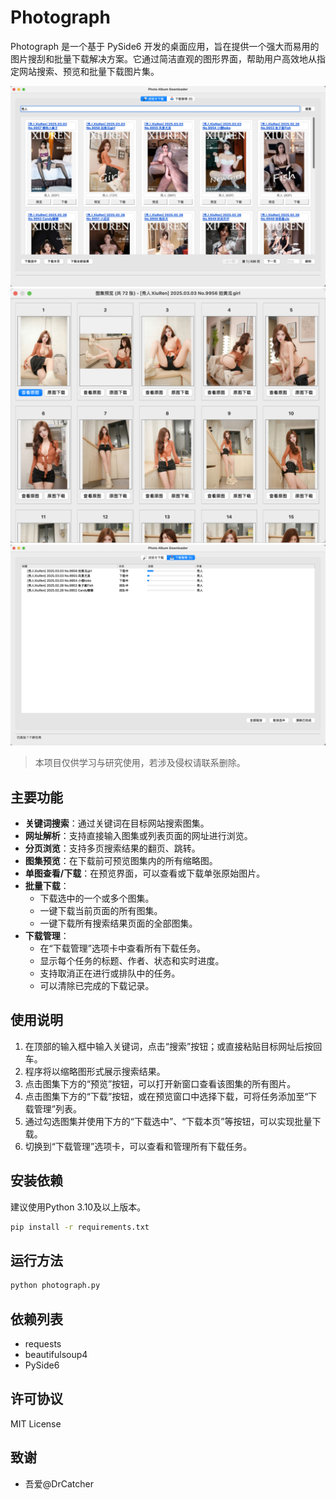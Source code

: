 # Photograph
Photograph 是一个基于 PySide6 开发的桌面应用，旨在提供一个强大而易用的图片搜刮和批量下载解决方案。它通过简洁直观的图形界面，帮助用户高效地从指定网站搜索、预览和批量下载图片集。

![search.png](images/search.png)
![preview.png](images/preview.png)
![download.png](images/download.png)

> 本项目仅供学习与研究使用，若涉及侵权请联系删除。

## 主要功能
- **关键词搜索**：通过关键词在目标网站搜索图集。
- **网址解析**：支持直接输入图集或列表页面的网址进行浏览。
- **分页浏览**：支持多页搜索结果的翻页、跳转。
- **图集预览**：在下载前可预览图集内的所有缩略图。
- **单图查看/下载**：在预览界面，可以查看或下载单张原始图片。
- **批量下载**：
    - 下载选中的一个或多个图集。
    - 一键下载当前页面的所有图集。
    - 一键下载所有搜索结果页面的全部图集。
- **下载管理**：
    - 在“下载管理”选项卡中查看所有下载任务。
    - 显示每个任务的标题、作者、状态和实时进度。
    - 支持取消正在进行或排队中的任务。
    - 可以清除已完成的下载记录。

## 使用说明
1.  在顶部的输入框中输入关键词，点击“搜索”按钮；或直接粘贴目标网址后按回车。
2.  程序将以缩略图形式展示搜索结果。
3.  点击图集下方的“预览”按钮，可以打开新窗口查看该图集的所有图片。
4.  点击图集下方的“下载”按钮，或在预览窗口中选择下载，可将任务添加至“下载管理”列表。
5.  通过勾选图集并使用下方的“下载选中”、“下载本页”等按钮，可以实现批量下载。
6.  切换到“下载管理”选项卡，可以查看和管理所有下载任务。

## 安装依赖
建议使用Python 3.10及以上版本。

```bash
pip install -r requirements.txt
```

## 运行方法

```bash
python photograph.py
```

## 依赖列表
- requests
- beautifulsoup4
- PySide6

## 许可协议
MIT License

## 致谢
- 吾爱@DrCatcher
